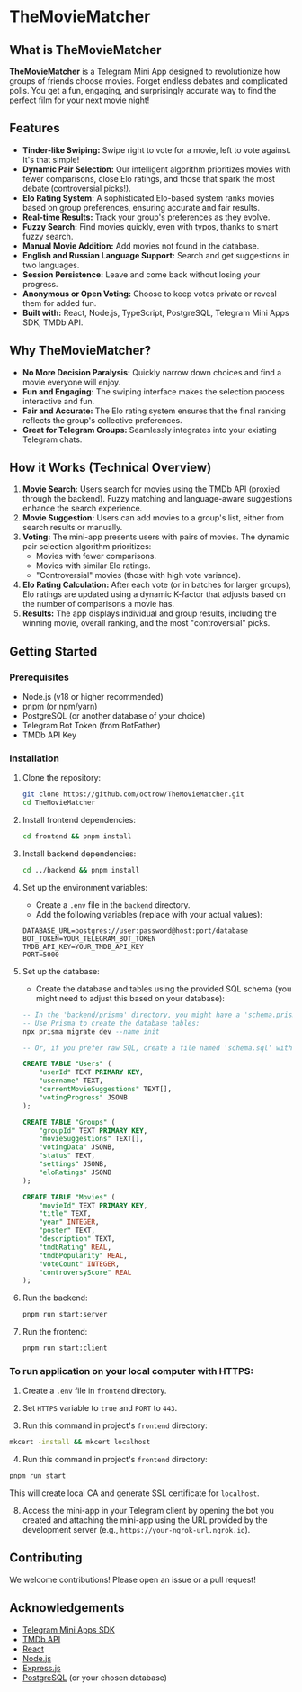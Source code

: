 # TheMovieMatcher

## What is TheMovieMatcher

**TheMovieMatcher** is a Telegram Mini App designed to revolutionize how groups of friends choose movies. Forget endless debates and complicated polls. You get a fun, engaging, and surprisingly accurate way to find the perfect film for your next movie night!

## Features

*   **Tinder-like Swiping:**  Swipe right to vote for a movie, left to vote against. It's that simple!
*   **Dynamic Pair Selection:**  Our intelligent algorithm prioritizes movies with fewer comparisons, close Elo ratings, and those that spark the most debate (controversial picks!).
*   **Elo Rating System:**  A sophisticated Elo-based system ranks movies based on group preferences, ensuring accurate and fair results.
*   **Real-time Results:**  Track your group's preferences as they evolve.
*   **Fuzzy Search:**  Find movies quickly, even with typos, thanks to smart fuzzy search.
*   **Manual Movie Addition:** Add movies not found in the database.
*   **English and Russian Language Support:**  Search and get suggestions in two languages.
*   **Session Persistence:**  Leave and come back without losing your progress.
*   **Anonymous or Open Voting:** Choose to keep votes private or reveal them for added fun.
*   **Built with:** React, Node.js, TypeScript, PostgreSQL, Telegram Mini Apps SDK, TMDb API.


## Why TheMovieMatcher?

*   **No More Decision Paralysis:**  Quickly narrow down choices and find a movie everyone will enjoy.
*   **Fun and Engaging:** The swiping interface makes the selection process interactive and fun.
*   **Fair and Accurate:** The Elo rating system ensures that the final ranking reflects the group's collective preferences.
*   **Great for Telegram Groups:**  Seamlessly integrates into your existing Telegram chats.

## How it Works (Technical Overview)

1. **Movie Search:** Users search for movies using the TMDb API (proxied through the backend). Fuzzy matching and language-aware suggestions enhance the search experience.
2. **Movie Suggestion:** Users can add movies to a group's list, either from search results or manually.
3. **Voting:** The mini-app presents users with pairs of movies. The dynamic pair selection algorithm prioritizes:
    *   Movies with fewer comparisons.
    *   Movies with similar Elo ratings.
    *   "Controversial" movies (those with high vote variance).
4. **Elo Rating Calculation:** After each vote (or in batches for larger groups), Elo ratings are updated using a dynamic K-factor that adjusts based on the number of comparisons a movie has.
5. **Results:** The app displays individual and group results, including the winning movie, overall ranking, and the most "controversial" picks.

## Getting Started

### Prerequisites

*   Node.js (v18 or higher recommended)
*   pnpm (or npm/yarn)
*   PostgreSQL (or another database of your choice)
*   Telegram Bot Token (from BotFather)
*   TMDb API Key

### Installation

1. Clone the repository:

    ```bash
    git clone https://github.com/octrow/TheMovieMatcher.git
    cd TheMovieMatcher
    ```

2. Install frontend dependencies:

    ```bash
    cd frontend && pnpm install
    ```

3. Install backend dependencies:

    ```bash
    cd ../backend && pnpm install
    ```

4. Set up the environment variables:

    *   Create a `.env` file in the `backend` directory.
    *   Add the following variables (replace with your actual values):

    ```
    DATABASE_URL=postgres://user:password@host:port/database
    BOT_TOKEN=YOUR_TELEGRAM_BOT_TOKEN
    TMDB_API_KEY=YOUR_TMDB_API_KEY
    PORT=5000
    ```

5. Set up the database:

    *   Create the database and tables using the provided SQL schema (you might need to adjust this based on your database):
    ```sql
    -- In the 'backend/prisma' directory, you might have a 'schema.prisma' file
    -- Use Prisma to create the database tables:
    npx prisma migrate dev --name init

    -- Or, if you prefer raw SQL, create a file named 'schema.sql' with content like this:

    CREATE TABLE "Users" (
        "userId" TEXT PRIMARY KEY,
        "username" TEXT,
        "currentMovieSuggestions" TEXT[],
        "votingProgress" JSONB
    );

    CREATE TABLE "Groups" (
        "groupId" TEXT PRIMARY KEY,
        "movieSuggestions" TEXT[],
        "votingData" JSONB,
        "status" TEXT,
        "settings" JSONB,
        "eloRatings" JSONB
    );

    CREATE TABLE "Movies" (
        "movieId" TEXT PRIMARY KEY,
        "title" TEXT,
        "year" INTEGER,
        "poster" TEXT,
        "description" TEXT,
        "tmdbRating" REAL,
        "tmdbPopularity" REAL,
        "voteCount" INTEGER,
        "controversyScore" REAL
    );
    ```

6. Run the backend:
    ```bash
    pnpm run start:server
    ```

7. Run the frontend:
    ```bash
    pnpm run start:client
    ```

### To run application on your local computer with HTTPS:

1. Create a `.env` file in `frontend` directory.

2. Set `HTTPS` variable to `true` and `PORT` to `443`.

3. Run this command in project's `frontend` directory:
```bash
mkcert -install && mkcert localhost
```
4. Run this command in project's `frontend` directory:
```bash
pnpm run start
```

This will create local CA and generate SSL certificate for `localhost`.

8. Access the mini-app in your Telegram client by opening the bot you created and attaching the mini-app using the URL provided by the development server (e.g., `https://your-ngrok-url.ngrok.io`).

## Contributing

We welcome contributions! Please open an issue or a pull request!


## Acknowledgements

*   [Telegram Mini Apps SDK](https://docs.telegram-mini-apps.com/)
*   [TMDb API](https://developer.themoviedb.org/docs)
*   [React](https://react.dev/)
*   [Node.js](https://nodejs.org/)
*   [Express.js](https://expressjs.com/)
*   [PostgreSQL](https://www.postgresql.org/) (or your chosen database)
